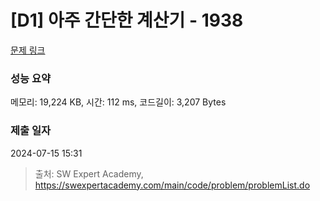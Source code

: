 # [D1] 아주 간단한 계산기 - 1938 

[문제 링크](https://swexpertacademy.com/main/code/problem/problemDetail.do?contestProbId=AV5PjsYKAMIDFAUq) 

### 성능 요약

메모리: 19,224 KB, 시간: 112 ms, 코드길이: 3,207 Bytes

### 제출 일자

2024-07-15 15:31



> 출처: SW Expert Academy, https://swexpertacademy.com/main/code/problem/problemList.do